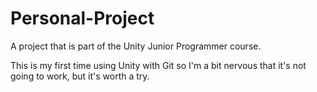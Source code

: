 # Personal-Project
A project that is part of the Unity Junior Programmer course.

This is my first time using Unity with Git so I'm a bit nervous that it's not going to work, but it's worth a try.
